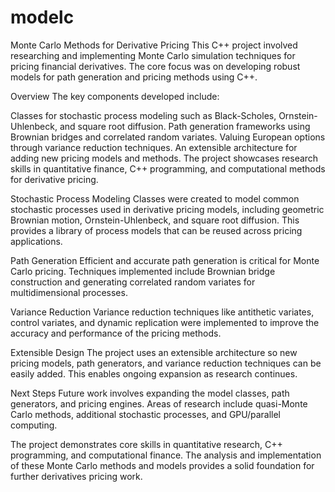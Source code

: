 # modelc
Monte Carlo Methods for Derivative Pricing
This C++ project involved researching and implementing Monte Carlo simulation techniques for pricing financial derivatives. The core focus was on developing robust models for path generation and pricing methods using C++.

Overview
The key components developed include:

Classes for stochastic process modeling such as Black-Scholes, Ornstein-Uhlenbeck, and square root diffusion.
Path generation frameworks using Brownian bridges and correlated random variates.
Valuing European options through variance reduction techniques.
An extensible architecture for adding new pricing models and methods.
The project showcases research skills in quantitative finance, C++ programming, and computational methods for derivative pricing.

Stochastic Process Modeling
Classes were created to model common stochastic processes used in derivative pricing models, including geometric Brownian motion, Ornstein-Uhlenbeck, and square root diffusion. This provides a library of process models that can be reused across pricing applications.

Path Generation
Efficient and accurate path generation is critical for Monte Carlo pricing. Techniques implemented include Brownian bridge construction and generating correlated random variates for multidimensional processes.

Variance Reduction
Variance reduction techniques like antithetic variates, control variates, and dynamic replication were implemented to improve the accuracy and performance of the pricing methods.

Extensible Design
The project uses an extensible architecture so new pricing models, path generators, and variance reduction techniques can be easily added. This enables ongoing expansion as research continues.

Next Steps
Future work involves expanding the model classes, path generators, and pricing engines. Areas of research include quasi-Monte Carlo methods, additional stochastic processes, and GPU/parallel computing.

The project demonstrates core skills in quantitative research, C++ programming, and computational finance. The analysis and implementation of these Monte Carlo methods and models provides a solid foundation for further derivatives pricing work.
